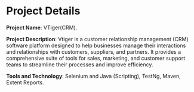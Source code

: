 Project Details
================
**Project Name**: VTiger(CRM).

**Project Description**: Vtiger is a customer relationship management (CRM) software platform designed to help businesses manage their interactions and relationships with customers, suppliers,
and partners. It provides a comprehensive suite of tools for sales, marketing, and customer support teams to streamline their processes and improve efficiency.

**Tools and Technology**: 
Selenium and Java (Scripting),
TestNg,
Maven,
Extent Reports.

